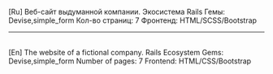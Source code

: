 [Ru]
Веб-сайт выдуманной компании.
Экосистема Rails
Гемы: Devise,simple_form
Кол-во страниц: 7
Фронтенд: HTML/SCSS/Bootstrap
<hr><br>
[En]
The website of a fictional company.
Rails Ecosystem
Gems: Devise,simple_form
Number of pages: 7
Frontend: HTML/CSS/Bootstrap
